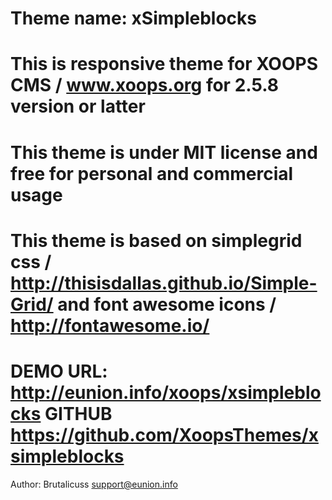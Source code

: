 Theme name: xSimpleblocks
=========================

This is responsive theme for XOOPS CMS / www.xoops.org for 2.5.8 version or latter
==================================================================================

This theme is under MIT license and free for personal and commercial usage
==========================================================================

This theme is based on simplegrid css / http://thisisdallas.github.io/Simple-Grid/
and font awesome icons / http://fontawesome.io/
===============================================================================

DEMO URL:			http://eunion.info/xoops/xsimpleblocks
GITHUB        https://github.com/XoopsThemes/xsimpleblocks
================================================================

Author:
Brutalicuss         support@eunion.info
